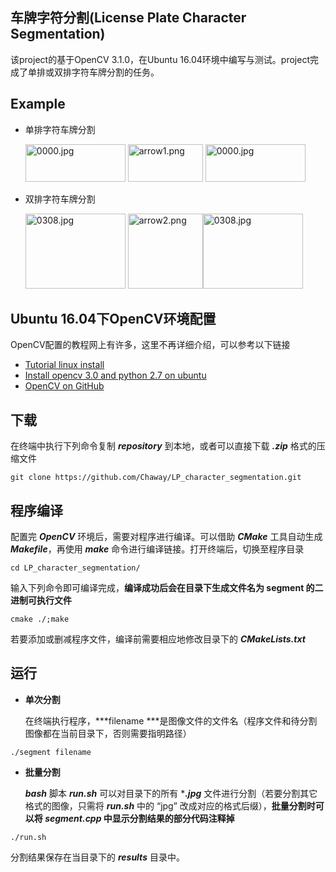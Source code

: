 车牌字符分割(License Plate Character Segmentation)
-------
该project的基于OpenCV 3.1.0，在Ubuntu 16.04环境中编写与测试。project完成了单排或双排字符车牌分割的任务。

Example
---
* 单排字符车牌分割

   <img src="https://github.com/Chaway/LP_character_segmentation/blob/master/0000.jpg" alt="0000.jpg" width="160" height="60"> <img src="https://github.com/Chaway/LP_character_segmentation/blob/master/arrow1.png" alt="arrow1.png" width="120" height="60"> <img src="https://github.com/Chaway/LP_character_segmentation/blob/master/results/0000.jpg" alt="0000.jpg" width="160" height="60">

* 双排字符车牌分割

   <img src="https://github.com/Chaway/LP_character_segmentation/blob/master/0308.jpg" alt="0308.jpg" width="160" height="120"> <img src="https://github.com/Chaway/LP_character_segmentation/blob/master/arrow2.png" alt="arrow2.png" width="120" height="120"><img src="https://github.com/Chaway/LP_character_segmentation/blob/master/results/0308.jpg" alt="0308.jpg" width="160" height="120">


Ubuntu 16.04下OpenCV环境配置
------
OpenCV配置的教程网上有许多，这里不再详细介绍，可以参考以下链接
- [Tutorial linux install](http://docs.opencv.org/3.1.0/d7/d9f/tutorial_linux_install.html)
- [Install opencv 3.0 and python 2.7 on ubuntu](http://www.pyimagesearch.com/2015/06/22/install-opencv-3-0-and-python-2-7-on-ubuntu/)
- [OpenCV on GitHub](https://github.com/opencv/opencv)


下载
------
在终端中执行下列命令复制 ***repository*** 到本地，或者可以直接下载 ***.zip*** 格式的压缩文件
```
git clone https://github.com/Chaway/LP_character_segmentation.git
```
程序编译
-------
配置完 ***OpenCV*** 环境后，需要对程序进行编译。可以借助 ***CMake*** 工具自动生成 ***Makefile***，再使用 ***make*** 命令进行编译链接。打开终端后，切换至程序目录
```
cd LP_character_segmentation/
```
输入下列命令即可编译完成，**编译成功后会在目录下生成文件名为 segment 的二进制可执行文件**
```
cmake ./;make
```
若要添加或删减程序文件，编译前需要相应地修改目录下的 ***CMakeLists.txt***

运行
-----

- **单次分割**

  在终端执行程序，***filename ***是图像文件的文件名（程序文件和待分割图像都在当前目录下，否则需要指明路径）
  
```
./segment filename
```

- **批量分割**

  ***bash*** 脚本 ***run.sh*** 可以对目录下的所有 ****.jpg*** 文件进行分割（若要分割其它格式的图像，只需将 ***run.sh*** 中的 “jpg” 改成对应的格式后缀），**批量分割时可以将 *segment.cpp* 中显示分割结果的部分代码注释掉**

```
./run.sh
```
分割结果保存在当目录下的 ***results*** 目录中。







